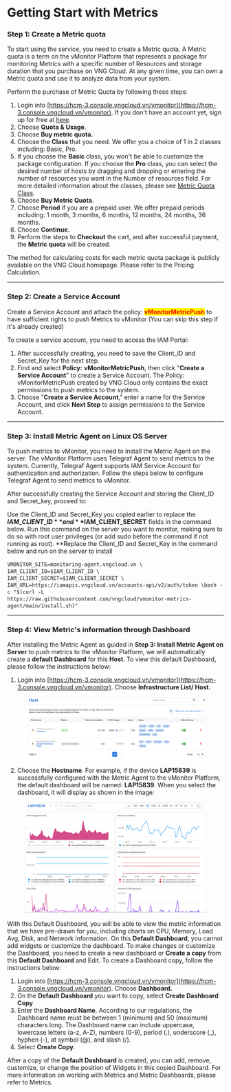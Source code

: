 # Getting Start with Metrics

### Step 1: Create a Metric quota <a href="#batdauvoimetrics-buoc1-khoitaometricquota" id="batdauvoimetrics-buoc1-khoitaometricquota"></a>

To start using the service, you need to create a Metric quota. A Metric quota is a term on the vMonitor Platform that represents a package for monitoring Metrics with a specific number of Resources and storage duration that you purchase on VNG Cloud. At any given time, you can own a Metric quota and use it to analyze data from your system.

Perform the purchase of Metric Quota by following these steps:

1. Login into [https://hcm-3.console.vngcloud.vn/vmonitor](https://hcm-3.console.vngcloud.vn/vmonitor). If you don't have an account yet, sign up for free at [here](https://register.vngcloud.vn/signup).
2. Choose **Quota & Usage**.
3. Choose **Buy metric quota.**
4. Choose the **Class** that you need. We offer you a choice of 1 in 2 classes including: Basic, Pro.
5. If you choose the **Basic** class, you won't be able to customize the package configuration. If you choose the **Pro** class, you can select the desired number of hosts by dragging and dropping or entering the number of resources you want in the Number of resources field. For more detailed information about the classes, please see [Metric Quota Class](../vmonitor-platform-la-gi/vmonitor-platform-metric-la-gi/metric-quota-class.md).
6. Choose **Buy Metric Quota**.
7. Choose **Period** if you are a prepaid user. We offer prepaid periods including: 1 month, 3 months, 6 months, 12 months, 24 months, 36 months.
8. Choose **Continue.**
9. Perform the steps to **Checkout** the cart, and after successful payment, the **Metric quota** will be created.

The method for calculating costs for each metric quota package is publicly available on the VNG Cloud homepage. Please refer to the Pricing Calculation.

***

### Step 2: Create a Service Account <a href="#batdauvoimetrics-buoc2-khoitaoserviceaccount" id="batdauvoimetrics-buoc2-khoitaoserviceaccount"></a>

Create a Service Account and attach the policy: <mark style="color:red;">**vMonitorMetricPush**</mark> to have sufficient rights to push Metrics to vMonitor (You can skip this step if it's already created)

To create a service account, you need to access the IAM Portal:

1. After successfully creating, you need to save the Client\_ID and Secret\_Key for the next step.
2. Find and select **Policy:** **vMonitorMetricPush**, then click "**Create a Service Account**" to create a Service Account. The Policy: vMonitorMetricPush created by VNG Cloud only contains the exact permissions to push metrics to the system.
3. Choose "**Create a Service Account**," enter a name for the Service Account, and click **Next Step** to assign permissions to the Service Account.

***

### Step 3: Install Metric Agent on Linux OS Server <a href="#batdauvoimetrics-buoc3-caidatmetricagenttrenlinuxosserver" id="batdauvoimetrics-buoc3-caidatmetricagenttrenlinuxosserver"></a>

To push metrics to vMonitor, you need to install the Metric Agent on the server. The vMonitor Platform uses Telegraf Agent to send metrics to the system. Currently, Telegraf Agent supports IAM Service Account for authentication and authorization. Follow the steps below to configure Telegraf Agent to send metrics to vMonitor.

After successfully creating the Service Account and storing the Client\_ID and Secret\_key, proceed to:

Use the Client\_ID and Secret\_Key you copied earlier to replace the **$IAM\_CLIENT\_ID** and **$IAM\_CLIENT\_SECRET** fields in the command below. Run this command on the server you want to monitor, making sure to do so with root user privileges (or add sudo before the command if not running as root). \*\*Replace the Client\_ID and Secret\_Key in the command below and run on the server to install

```
VMONITOR_SITE=monitoring-agent.vngcloud.vn \
IAM_CLIENT_ID=$IAM_CLIENT_ID \
IAM_CLIENT_SECRET=$IAM_CLIENT_SECRET \
IAM_URL=https://iamapis.vngcloud.vn/accounts-api/v2/auth/token \bash -c "$(curl -L 
https://raw.githubusercontent.com/vngcloud/vmonitor-metrics-agent/main/install.sh)"
```

***

### Step 4: View Metric's information through Dashboard <a href="#batdauvoimetrics-buoc4-xemthongtinmetricthongquadashboard" id="batdauvoimetrics-buoc4-xemthongtinmetricthongquadashboard"></a>

After installing the Metric Agent as guided in **Step 3: Install Metric Agent on Server** to push metrics to the vMonitor Platform, we will automatically create a **default Dashboard** for this **Host**. To view this default Dashboard, please follow the instructions below:

1. Login into [https://hcm-3.console.vngcloud.vn/vmonitor](https://hcm-3.console.vngcloud.vn/vmonitor). Choose **Infrastructure List/ Host.**

<figure><img src="../../.gitbook/assets/image (35) (1) (1) (1) (1) (1).png" alt=""><figcaption></figcaption></figure>

2. Choose the **Hostname**. For example, if the device **LAP15839** is successfully configured with the Metric Agent to the vMonitor Platform, the default dashboard will be named: **LAP15839**. When you select the dashboard, it will display as shown in the image:

<figure><img src="../../.gitbook/assets/image (36) (1) (1) (1) (1) (1).png" alt=""><figcaption></figcaption></figure>

With this Default Dashboard, you will be able to view the metric information that we have pre-drawn for you, including charts on CPU, Memory, Load Avg, Disk, and Network information. On this **Default Dashboard**, you cannot add widgets or customize the dashboard. To make changes or customize the Dashboard, you need to create a new dashboard or **Create a copy** from this **Default Dashboard** and Edit. To create a Dashboard copy, follow the instructions below:

1. Login into [https://hcm-3.console.vngcloud.vn/vmonitor](https://hcm-3.console.vngcloud.vn/vmonitor). Choose **Dashboard.**
2. On the **Default Dashboard** you want to copy, select **Create Dashboard Copy**
3. Enter the **Dashboard Name**. According to our regulations, the Dashboard name must be between 1 (minimum) and 50 (maximum) characters long. The Dashboard name can include uppercase, lowercase letters (a-z, A-Z), numbers (0-9), period (.), underscore (\_), hyphen (-), at symbol (@), and slash (/).
4. Select **Create Copy**.

After a copy of the **Default Dashboard** is created, you can add, remove, customize, or change the position of Widgets in this copied Dashboard. For more information on working with Metrics and Metric Dashboards, please refer to Metrics.

